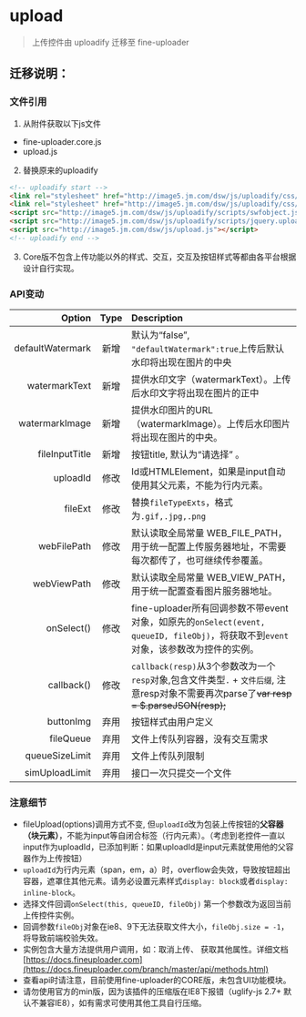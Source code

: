 # upload
> 上传控件由 uploadify 迁移至 fine-uploader

## 迁移说明：

### 文件引用 

1. 从附件获取以下js文件
 - fine-uploader.core.js
 - upload.js

2. 替换原来的uploadify
```html
<!-- uploadify start -->
<link rel="stylesheet" href="http://image5.jm.com/dsw/js/uploadify/css/uploadify.css"/>
<link rel="stylesheet" href="http://image5.jm.com/dsw/js/uploadify/css/upload-custom.css"/>
<script src="http://image5.jm.com/dsw/js/uploadify/scripts/swfobject.js"></script>
<script src="http://image5.jm.com/dsw/js/uploadify/scripts/jquery.uploadify.v2.1.0.js"></script>
<script src="http://image5.jm.com/dsw/js/upload.js"></script>
<!-- uploadify end -->
```
3. Core版不包含上传功能以外的样式、交互，交互及按钮样式等都由各平台根据设计自行实现。


### API变动  

| Option | Type | Description |
|-------:|:----:|:------------|
|defaultWatermark| 新增 | 默认为“false”, `"defaultWatermark":true`上传后默认水印将出现在图片的中央 |
|watermarkText   | 新增 | 提供水印文字（watermarkText）。上传后水印文字将出现在图片的正中 |
|watermarkImage  | 新增 | 提供水印图片的URL（watermarkImage）。上传后水印图片将出现在图片的中央。 |
|fileInputTitle  | 新增 | 按钮title, 默认为“请选择” 。 |
|uploadId        | 修改 | Id或HTMLElement，如果是input自动使用其父元素，不能为行内元素。 |
|fileExt         | 修改 | 替换`fileTypeExts`，格式为`.gif,.jpg,.png` |
|webFilePath     | 修改 | 默认读取全局常量 WEB_FILE_PATH，用于统一配置上传服务器地址，不需要每次都传了，也可继续传参覆盖。 |
|webViewPath     | 修改 | 默认读取全局常量 WEB_VIEW_PATH，用于统一配置查看图片服务器地址。 |
|onSelect()      | 修改 | fine-uploader所有回调参数不带event对象，如原先的`onSelect(event, queueID, fileObj)`，将获取不到`event`对象，该参数改为控件的实例。 |
|callback()      | 修改 | `callback(resp)`从3个参数改为一个`resp`对象,包含文件类型`.` + `文件后缀`, 注意resp对象不需要再次parse了~~var resp = $.parseJSON(resp);~~ |
|buttonImg       | 弃用 | 按钮样式由用户定义 |
|fileQueue       | 弃用 | 文件上传队列容器，没有交互需求 |
|queueSizeLimit  | 弃用 | 文件上传队列限制 |
|simUploadLimit  | 弃用 | 接口一次只提交一个文件 |


### 注意细节

 - fileUpload(options)调用方式不变, 但`uploadId`改为包装上传按钮的**父容器（块元素）**，不能为input等自闭合标签（行内元素）。（考虑到老控件一直以input作为uploadId，已添加判断：如果uploadId是input元素就使用他的父容器作为上传按钮）
 - `uploadId`为行内元素（span，em，a）时，overflow会失效，导致按钮超出容器，遮罩住其他元素。请务必设置元素样式`display: block`或者`display: inline-block`。
 - 选择文件回调`onSelect(this, queueID, fileObj)` 第一个参数改为返回当前上传控件实例。
 - 回调参数`fileObj`对象在ie8、9下无法获取文件大小，`fileObj.size = -1`，将导致前端校验失效。
 - 实例包含大量方法提供用户调用，如：取消上传、 获取其他属性。详细文档[https://docs.fineuploader.com](https://docs.fineuploader.com/branch/master/api/methods.html)
 - 查看api时请注意，目前使用fine-uploader的CORE版，未包含UI功能模块。
 - 请勿使用官方的min版，因为该插件的压缩版在IE8下报错（uglify-js 2.7+ 默认不兼容IE8），如有需求可使用其他工具自行压缩。

